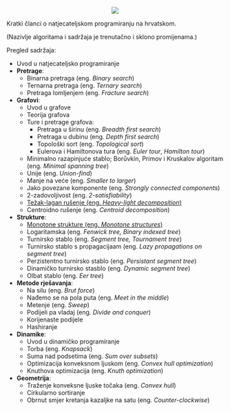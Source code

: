 <p align="center"> <img src="https://github.com/crompetative/blog/assets/140803138/fb6c575c-3d6c-493a-b191-958309bd87bd" /> </p>
Kratki članci o natjecateljskom programiranju na hrvatskom.

(Nazivlje algoritama i sadržaja je trenutačno i sklono promijenama.)
  
Pregled sadržaja:
* Uvod u natjecateljsko programiranje
* **Pretrage**:
  * Binarna pretraga (eng. _Binary search_)
  * Ternarna pretraga (eng. _Ternary search_)
  * Pretraga lomljenjem (eng. _Fracture search_)
* **Grafovi**:
  * Uvod u grafove
  * Teorija grafova
  * Ture i pretrage grafova:
    * Pretraga u širinu (eng. _Breadth first search_)
    * Pretraga u dubinu (eng. _Depth first search_)
    * Topološki sort (eng. _Topological sort_)
    * Eulerova i Hamiltonova tura (eng. _Euler tour_, _Hamilton tour_)
  * Minimalno razapinjuće stablo; Borůvkin, Primov i Kruskalov algoritam (eng. _Minimal spanning tree_)
  * Unije (eng. _Union-find_)
  * Manje na veće (eng. _Smaller to larger_)
  * Jako povezane komponente (eng. _Strongly connected components_)
  * 2-zadovoljivost (eng. _2-satisfiability_)
  * [Težak-lagan rušenje (eng. _Heavy-light decomposition_)](https://crompetitive.github.io/blog/grafovi/tezak-lagan_rusenje "Težak-lagan rušenje stabla")
  * Centroidno rušenje (eng. _Centroid decomposition_)
* **Strukture**:
  * [Monotone strukture (eng. _Monotone structures_)](https://crompetitive.github.io/blog/strukture/monotone_strukture "Monotone strukture")
  * Logaritamska (eng. _Fenwick tree, Binary indexed tree_)
  * Turnirsko stablo (eng. _Segment tree, Tournament tree_)
  * Turnirsko stablo s propagacijaam (eng. _Lazy propagations on segment tree_)
  * Perzistentno turnirsko stablo (eng. _Persistant segment tree_)
  * Dinamičko turnirsko stasblo (eng. _Dynamic segment tree_) 
  * Olbat stablo (eng. _Eer tree_)
* **Metode rješavanja**:
  * Na silu (eng. _Brut force_)
  * Nađemo se na pola puta (eng. _Meet in the middle_)
  * Metenje (eng. _Sweep_)
  * Podijeli pa vladaj (eng. _Divide and conquer_)
  * Korijenaste podijele
  * Hashiranje
* **Dinamike**:
  * Uvod u dinamičko programiranje
  * Torba (eng. _Knapsack_)
  * Suma nad podsetima (eng. _Sum over subsets_)
  * Optimizacija konveksnom ljuskom (eng. _Convex hull optimization_)
  * Knuthova optimizacija (eng. _Knuth optimization_)
* **Geometrija**:
  * Traženje konveksne ljuske točaka (eng. _Convex hull_)
  * Cirkularno sortiranje
  * Obrnut smjer kretanja kazaljke na satu (eng. _Counter-clockwise_) 
